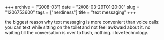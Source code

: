 +++
archive = ["2008-03"]
date = "2008-03-29T01:20:00"
slug = "1206753600"
tags = ["nerdiness"]
title = "text messaging"
+++

the biggest reason why text messaging is more convenient than voice calls:
you can text while sitting on the toilet and not feel awkward about it. no
waiting till the conversation is over to flush, nothing. i love
technology.

